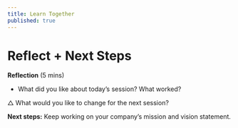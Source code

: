 ```yaml
---
title: Learn Together
published: true
---
```


# Reflect + Next Steps

**Reflection**
(5 mins) 

+ What did you like about today’s session? What worked?

△ What would you like to change for the next session?

**Next steps:** Keep working on your company’s mission and vision statement.
